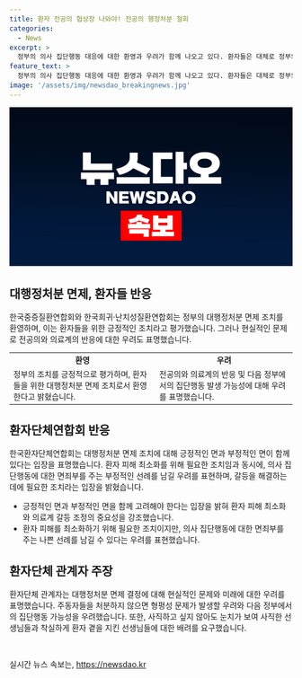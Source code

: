 ```yaml
---
title: 환자 전공의 협상장 나와야! 전공의 행정처분 철회
categories:
  - News
excerpt: >
  정부의 의사 집단행동 대응에 대한 환영과 우려가 함께 나오고 있다. 환자들은 대체로 정부의 조치를 환영하는 반면, 일부 분들은 면죄부를 주는 것은 집단행동을 정당화하고 다른 문제를 야기할 수 있다는 우려를 표현했다. 한국환자단체연합회는 긍정적·부정적 입장 표명이 어렵다고 밝히면서도, 이 조치가 환자 피해를 최소화하기 위한 필요한 것이라는 견해도 제시했다. 또한, 주동자들에 대한 처분이 없으면 형평성 문제가 발생하고, 다음 정부 때 다시 집단행동이 발생할 우려를 제기하기도 했다.
feature_text: >
  정부의 의사 집단행동 대응에 대한 환영과 우려가 함께 나오고 있다. 환자들은 대체로 정부의 조치를 환영하는 반면, 일부 분들은 면죄부를 주는 것은 집단행동을 정당화하고 다른 문제를 야기할 수 있다는 우려를 표현했다. 한국환자단체연합회는 긍정적·부정적 입장 표명이 어렵다고 밝히면서도, 이 조치가 환자 피해를 최소화하기 위한 필요한 것이라는 견해도 제시했다. 또한, 주동자들에 대한 처분이 없으면 형평성 문제가 발생하고, 다음 정부 때 다시 집단행동이 발생할 우려를 제기하기도 했다.
image: '/assets/img/newsdao_breakingnews.jpg'
---
```


<p><img src="/assets/img/newsdao_breakingnews.jpg" alt="implanttips 속보" /></p>

<h2 data-ke-size="size26">대행정처분 면제, 환자들 반응</h2>

<p data-ke-size="size16">한국중증질환연합회와 한국희귀·난치성질환연합회는 정부의 대행정처분 면제 조치를 환영하며, 이는 환자들을 위한 긍정적인 조치라고 평가했습니다. 그러나 현실적인 문제로 전공의와 의료계의 반응에 대한 우려도 표명했습니다.</p>

<table>
  <tr>
    <td style="text-align: center; height: 17px;"><b>환영</b></td>
    <td style="text-align: center; height: 17px;"><b>우려</b></td>
  </tr>
  <tr>
    <td>정부의 조치를 긍정적으로 평가하며, 환자들을 위한 대행정처분 면제 조치로서 환영한다고 밝혔습니다.</td>
    <td>전공의와 의료계의 반응 및 다음 정부에서의 집단행동 발생 가능성에 대해 우려를 표명했습니다.</td>
  </tr>
</table>

<h2 data-ke-size="size26">환자단체연합회 반응</h2>

<p data-ke-size="size16">한국환자단체연합회는 대행정처분 면제 조치에 대해 긍정적인 면과 부정적인 면이 함께 있다는 입장을 표명했습니다. 환자 피해 최소화를 위해 필요한 조치임과 동시에, 의사 집단행동에 대한 면죄부를 주는 부정적인 선례를 남길 우려를 표현하며, 갈등을 해결하는 데에 필요한 조치라는 입장을 밝혔습니다.</p>

<ul>
  <li>긍정적인 면과 부정적인 면을 함께 고려해야 한다는 입장을 밝혀 환자 피해 최소화와 의료계 갈등 조정의 중요성을 강조했습니다.</li>
  <li>환자 피해를 최소화하기 위해 필요한 조치이지만, 의사 집단행동에 대한 면죄부를 주는 나쁜 선례를 남길 수 있다는 우려를 표현했습니다.</li>
</ul>

<h2 data-ke-size="size26">환자단체 관계자 주장</h2>

<p data-ke-size="size16">환자단체 관계자는 대행정처분 면제 결정에 대해 현실적인 문제와 미래에 대한 우려를 표명했습니다. 주동자들을 처분하지 않으면 형평성 문제가 발생할 우려와 다음 정부에서의 집단행동 가능성을 우려했습니다. 또한, 사직하고 싶지 않아도 눈치가 보여 사직한 선생님들과 착실하게 환자 곁을 지킨 선생님들에 대한 배려를 요구했습니다.</p>

<p data-ke-size="size16">&nbsp;</p>
실시간 뉴스 속보는, <a href="https://newsdao.kr" rel="dofollow">https://newsdao.kr</a>


